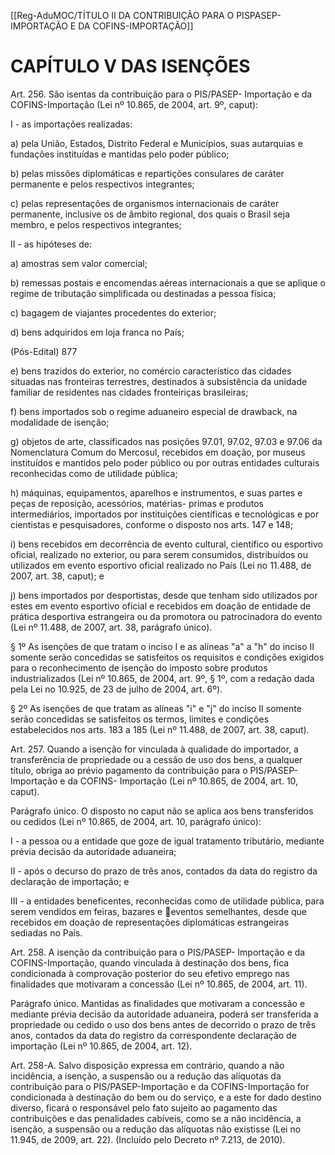 [[Reg-AduMOC/TÍTULO II DA CONTRIBUIÇÃO PARA O PISPASEP-IMPORTAÇÃO E DA COFINS-IMPORTAÇÃO]]

# CAPÍTULO V DAS ISENÇÕES

Art. 256. São isentas da contribuição para o PIS/PASEP-
Importação e da COFINS-Importação (Lei nº 10.865, de 2004,
art. 9º, caput):

I - as importações realizadas:

a) pela União, Estados, Distrito Federal e Municípios, suas
autarquias e fundações instituídas e mantidas pelo poder
público;

b) pelas missões diplomáticas e repartições consulares de
caráter permanente e pelos respectivos integrantes;

c) pelas representações de organismos internacionais de
caráter permanente, inclusive os de âmbito regional, dos
quais o Brasil seja membro, e pelos respectivos integrantes;

II - as hipóteses de:

a) amostras sem valor comercial;

b) remessas postais e encomendas aéreas internacionais a
que se aplique o regime de tributação simplificada ou
destinadas a pessoa física;

c) bagagem de viajantes procedentes do exterior;

d) bens adquiridos em loja franca no País;

(Pós-Edital)    877

e) bens trazidos do exterior, no comércio característico das
cidades situadas nas fronteiras terrestres, destinados à
subsistência da unidade familiar de residentes nas cidades
fronteiriças brasileiras;

f) bens importados sob o regime aduaneiro especial de
drawback, na modalidade de isenção;

g) objetos de arte, classificados nas posições 97.01, 97.02,
97.03 e 97.06 da Nomenclatura Comum do Mercosul,
recebidos em doação, por museus instituídos e mantidos
pelo poder público ou por outras entidades culturais
reconhecidas como de utilidade pública;

h) máquinas, equipamentos, aparelhos e instrumentos, e
suas partes e peças de reposição, acessórios, matérias-
primas e produtos intermediários, importados por
instituições científicas e tecnológicas e por cientistas e
pesquisadores, conforme o disposto nos arts. 147 e 148;

i) bens recebidos em decorrência de evento cultural,
científico ou esportivo oficial, realizado no exterior, ou para
serem consumidos, distribuídos ou utilizados em evento
esportivo oficial realizado no País (Lei no 11.488, de 2007,
art. 38, caput); e

j) bens importados por desportistas, desde que tenham sido
utilizados por estes em evento esportivo oficial e recebidos
em doação de entidade de prática desportiva estrangeira ou
da promotora ou patrocinadora do evento (Lei nº 11.488, de
2007, art. 38, parágrafo único).

§ 1º As isenções de que tratam o inciso I e as alíneas "a" a
"h" do inciso II somente serão concedidas se satisfeitos os
requisitos e condições exigidos para o reconhecimento de
isenção do imposto sobre produtos industrializados (Lei nº
10.865, de 2004, art. 9º, § 1º, com a redação dada pela Lei
no 10.925, de 23 de julho de 2004, art. 6º).

§ 2º As isenções de que tratam as alíneas "i" e "j" do inciso
II somente serão concedidas se satisfeitos os termos, limites
e condições estabelecidos nos arts. 183 a 185 (Lei nº 11.488,
de 2007, art. 38, caput).

Art. 257. Quando a isenção for vinculada à qualidade do
importador, a transferência de propriedade ou a cessão de
uso dos bens, a qualquer título, obriga ao prévio pagamento
da contribuição para o PIS/PASEP-Importação e da COFINS-
Importação (Lei nº 10.865, de 2004, art. 10, caput).

Parágrafo único. O disposto no caput não se aplica aos bens
transferidos ou cedidos (Lei nº 10.865, de 2004, art. 10,
parágrafo único):

I - a pessoa ou a entidade que goze de igual tratamento
tributário, mediante prévia decisão da autoridade
aduaneira;

II - após o decurso do prazo de três anos, contados da data
do registro da declaração de importação; e

III - a entidades beneficentes, reconhecidas como de
utilidade pública, para serem vendidos em feiras, bazares e
eventos semelhantes, desde que recebidos em doação de
representações diplomáticas estrangeiras sediadas no País.

Art. 258. A isenção da contribuição para o PIS/PASEP-
Importação e da COFINS-Importação, quando vinculada à
destinação dos bens, fica condicionada à comprovação
posterior do seu efetivo emprego nas finalidades que
motivaram a concessão (Lei nº 10.865, de 2004, art. 11).

Parágrafo único. Mantidas as finalidades que motivaram a
concessão e mediante prévia decisão da autoridade
aduaneira, poderá ser transferida a propriedade ou cedido o
uso dos bens antes de decorrido o prazo de três anos,
contados da data do registro da correspondente declaração
de importação (Lei nº 10.865, de 2004, art. 12).

Art. 258-A. Salvo disposição expressa em contrário, quando
a não incidência, a isenção, a suspensão ou a redução das
alíquotas da contribuição para o PIS/PASEP-Importação e da
COFINS-Importação for condicionada à destinação do bem
ou do serviço, e a este for dado destino diverso, ficará o
responsável pelo fato sujeito ao pagamento das
contribuições e das penalidades cabíveis, como se a não
incidência, a isenção, a suspensão ou a redução das alíquotas
não existisse (Lei no 11.945, de 2009, art. 22). (Incluído pelo
Decreto nº 7.213, de 2010).